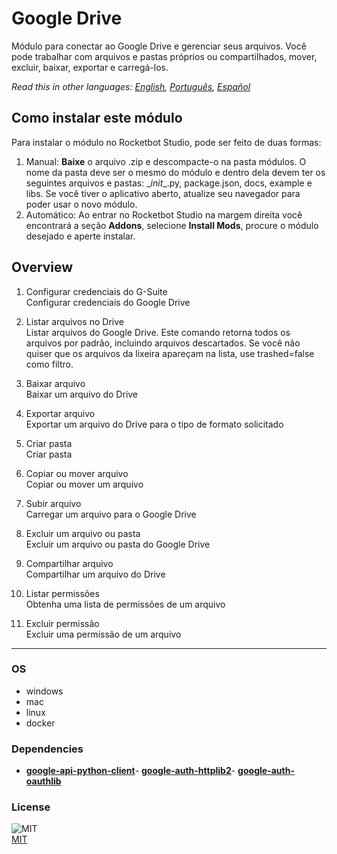 



# Google Drive
  
Módulo para conectar ao Google Drive e gerenciar seus arquivos. Você pode trabalhar com arquivos e pastas próprios ou compartilhados, mover, excluir, baixar, exportar e carregá-los.  

*Read this in other languages: [English](README.md), [Português](README.pr.md), [Español](README.es.md)*

## Como instalar este módulo
  
Para instalar o módulo no Rocketbot Studio, pode ser feito de duas formas:
1. Manual: __Baixe__ o arquivo .zip e descompacte-o na pasta módulos. O nome da pasta deve ser o mesmo do módulo e dentro dela devem ter os seguintes arquivos e pastas: \__init__.py, package.json, docs, example e libs. Se você tiver o aplicativo aberto, atualize seu navegador para poder usar o novo módulo.
2. Automático: Ao entrar no Rocketbot Studio na margem direita você encontrará a seção **Addons**, selecione **Install Mods**, procure o módulo desejado e aperte instalar.  


## Overview


1. Configurar credenciais do G-Suite  
Configurar credenciais do Google Drive

2. Listar arquivos no Drive  
Listar arquivos do Google Drive. Este comando retorna todos os arquivos por padrão, incluindo arquivos descartados. Se você não quiser que os arquivos da lixeira apareçam na lista, use trashed=false como filtro.

3. Baixar arquivo  
Baixar um arquivo do Drive

4. Exportar arquivo  
Exportar um arquivo do Drive para o tipo de formato solicitado

5. Criar pasta  
Criar pasta

6. Copiar ou mover arquivo  
Copiar ou mover um arquivo

7. Subir arquivo  
Carregar um arquivo para o Google Drive

8. Excluir um arquivo ou pasta  
Excluir um arquivo ou pasta do Google Drive

9. Compartilhar arquivo  
Compartilhar um arquivo do Drive

10. Listar permissões  
Obtenha uma lista de permissões de um arquivo

11. Excluir permissão  
Excluir uma permissão de um arquivo  




----
### OS

- windows
- mac
- linux
- docker

### Dependencies
- [**google-api-python-client**](https://pypi.org/project/google-api-python-client/)- [**google-auth-httplib2**](https://pypi.org/project/google-auth-httplib2/)- [**google-auth-oauthlib**](https://pypi.org/project/google-auth-oauthlib/)
### License
  
![MIT](https://camo.githubusercontent.com/107590fac8cbd65071396bb4d04040f76cde5bde/687474703a2f2f696d672e736869656c64732e696f2f3a6c6963656e73652d6d69742d626c75652e7376673f7374796c653d666c61742d737175617265)  
[MIT](http://opensource.org/licenses/mit-license.ph)
